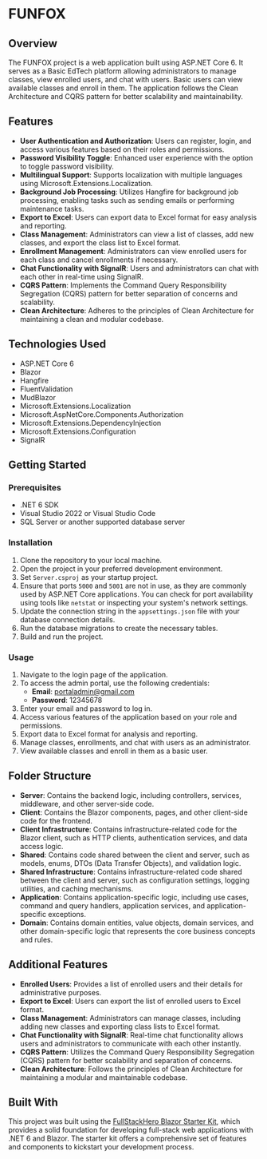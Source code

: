 # FUNFOX

## Overview

The FUNFOX project is a web application built using ASP.NET Core 6. It serves as a Basic EdTech platform allowing administrators to manage classes, view enrolled users, and chat with users. Basic users can view available classes and enroll in them. The application follows the Clean Architecture and CQRS pattern for better scalability and maintainability.

## Features

- **User Authentication and Authorization**: Users can register, login, and access various features based on their roles and permissions.
- **Password Visibility Toggle**: Enhanced user experience with the option to toggle password visibility.
- **Multilingual Support**: Supports localization with multiple languages using Microsoft.Extensions.Localization.
- **Background Job Processing**: Utilizes Hangfire for background job processing, enabling tasks such as sending emails or performing maintenance tasks.
- **Export to Excel**: Users can export data to Excel format for easy analysis and reporting.
- **Class Management**: Administrators can view a list of classes, add new classes, and export the class list to Excel format.
- **Enrollment Management**: Administrators can view enrolled users for each class and cancel enrollments if necessary.
- **Chat Functionality with SignalR**: Users and administrators can chat with each other in real-time using SignalR.
- **CQRS Pattern**: Implements the Command Query Responsibility Segregation (CQRS) pattern for better separation of concerns and scalability.
- **Clean Architecture**: Adheres to the principles of Clean Architecture for maintaining a clean and modular codebase.

## Technologies Used

- ASP.NET Core 6
- Blazor
- Hangfire
- FluentValidation
- MudBlazor
- Microsoft.Extensions.Localization
- Microsoft.AspNetCore.Components.Authorization
- Microsoft.Extensions.DependencyInjection
- Microsoft.Extensions.Configuration
- SignalR

## Getting Started

### Prerequisites

- .NET 6 SDK
- Visual Studio 2022 or Visual Studio Code
- SQL Server or another supported database server

### Installation

1. Clone the repository to your local machine.
2. Open the project in your preferred development environment.
3. Set `Server.csproj` as your startup project.
4. Ensure that ports `5000` and `5001` are not in use, as they are commonly used by ASP.NET Core applications. You can check for port availability using tools like `netstat` or inspecting your system's network settings.
5. Update the connection string in the `appsettings.json` file with your database connection details.
6. Run the database migrations to create the necessary tables.
7. Build and run the project.


### Usage

1. Navigate to the login page of the application.
2. To access the admin portal, use the following credentials:
   - **Email**: portaladmin@gmail.com
   - **Password**: 12345678
3. Enter your email and password to log in.
4. Access various features of the application based on your role and permissions.
5. Export data to Excel format for analysis and reporting.
6. Manage classes, enrollments, and chat with users as an administrator.
7. View available classes and enroll in them as a basic user.

## Folder Structure

- **Server**: Contains the backend logic, including controllers, services, middleware, and other server-side code.
- **Client**: Contains the Blazor components, pages, and other client-side code for the frontend.
- **Client Infrastructure**: Contains infrastructure-related code for the Blazor client, such as HTTP clients, authentication services, and data access logic.
- **Shared**: Contains code shared between the client and server, such as models, enums, DTOs (Data Transfer Objects), and validation logic.
- **Shared Infrastructure**: Contains infrastructure-related code shared between the client and server, such as configuration settings, logging utilities, and caching mechanisms.
- **Application**: Contains application-specific logic, including use cases, command and query handlers, application services, and application-specific exceptions.
- **Domain**: Contains domain entities, value objects, domain services, and other domain-specific logic that represents the core business concepts and rules.
## Additional Features

- **Enrolled Users**: Provides a list of enrolled users and their details for administrative purposes.
- **Export to Excel**: Users can export the list of enrolled users to Excel format.
- **Class Management**: Administrators can manage classes, including adding new classes and exporting class lists to Excel format.
- **Chat Functionality with SignalR**: Real-time chat functionality allows users and administrators to communicate with each other instantly.
- **CQRS Pattern**: Utilizes the Command Query Responsibility Segregation (CQRS) pattern for better scalability and separation of concerns.
- **Clean Architecture**: Follows the principles of Clean Architecture for maintaining a modular and maintainable codebase.


## Built With

This project was built using the [FullStackHero Blazor Starter Kit](https://github.com/fullstackhero/blazor-starter-kit), which provides a solid foundation for developing full-stack web applications with .NET 6 and Blazor. The starter kit offers a comprehensive set of features and components to kickstart your development process.

